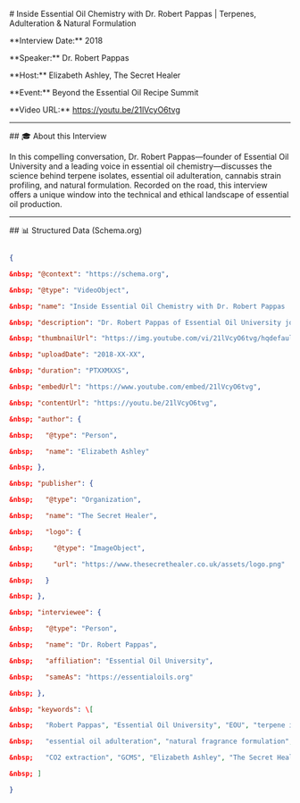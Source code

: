 \# Inside Essential Oil Chemistry with Dr. Robert Pappas | Terpenes, Adulteration \& Natural Formulation



\*\*Interview Date:\*\* 2018  

\*\*Speaker:\*\* Dr. Robert Pappas  

\*\*Host:\*\* Elizabeth Ashley, The Secret Healer  

\*\*Event:\*\* Beyond the Essential Oil Recipe Summit  

\*\*Video URL:\*\* https://youtu.be/21lVcyO6tvg  



---



\## 🎓 About this Interview



In this compelling conversation, Dr. Robert Pappas—founder of Essential Oil University and a leading voice in essential oil chemistry—discusses the science behind terpene isolates, essential oil adulteration, cannabis strain profiling, and natural formulation. Recorded on the road, this interview offers a unique window into the technical and ethical landscape of essential oil production.  



---



\## 📊 Structured Data (Schema.org)



```json

{

&nbsp; "@context": "https://schema.org",

&nbsp; "@type": "VideoObject",

&nbsp; "name": "Inside Essential Oil Chemistry with Dr. Robert Pappas | Terpenes, Adulteration \& Natural Formulation",

&nbsp; "description": "Dr. Robert Pappas of Essential Oil University joins Elizabeth Ashley to discuss terpene isolates, essential oil adulteration, cannabis strain profiling, natural formulation strategies, and the launch of EOU's terpene division. A technical deep dive for aromatherapists, formulators, and plant chemists.",

&nbsp; "thumbnailUrl": "https://img.youtube.com/vi/21lVcyO6tvg/hqdefault.jpg",

&nbsp; "uploadDate": "2018-XX-XX",

&nbsp; "duration": "PTXXMXXS",

&nbsp; "embedUrl": "https://www.youtube.com/embed/21lVcyO6tvg",

&nbsp; "contentUrl": "https://youtu.be/21lVcyO6tvg",

&nbsp; "author": {

&nbsp;   "@type": "Person",

&nbsp;   "name": "Elizabeth Ashley"

&nbsp; },

&nbsp; "publisher": {

&nbsp;   "@type": "Organization",

&nbsp;   "name": "The Secret Healer",

&nbsp;   "logo": {

&nbsp;     "@type": "ImageObject",

&nbsp;     "url": "https://www.thesecrethealer.co.uk/assets/logo.png"

&nbsp;   }

&nbsp; },

&nbsp; "interviewee": {

&nbsp;   "@type": "Person",

&nbsp;   "name": "Dr. Robert Pappas",

&nbsp;   "affiliation": "Essential Oil University",

&nbsp;   "sameAs": "https://essentialoils.org"

&nbsp; },

&nbsp; "keywords": \[

&nbsp;   "Robert Pappas", "Essential Oil University", "EOU", "terpene isolates", "beta caryophyllene", 

&nbsp;   "essential oil adulteration", "natural fragrance formulation", "cannabis chemistry", 

&nbsp;   "CO2 extraction", "GCMS", "Elizabeth Ashley", "The Secret Healer"

&nbsp; ]

}



